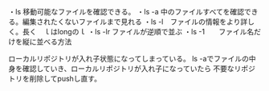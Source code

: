 
・ls   移動可能なファイルを確認できる。
・ls -a  中のファイルすべてを確認できる。編集されたくないファイルまで見れる
・ls -l　ファイルの情報をより詳しく。長く　ｌはlongのｌ
・ls -lr   ファイルが逆順で並ぶ
・ls -1　　ファイル名だけを縦に並べる方法

ローカルリポジトリが入れ子状態になってしまっている。
ls -aでファイルの中身を確認していき、ローカルリポジトリが入れ子になっていたら
不要なリポジトリを削除してpushし直す。


